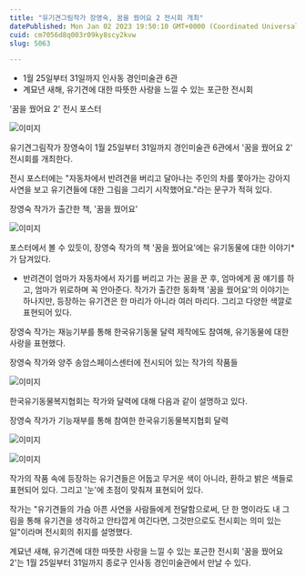 ```yaml
---
title: "유기견그림작가 장영숙, 꿈을 꿨어요 2 전시회 개최"
datePublished: Mon Jan 02 2023 19:50:10 GMT+0000 (Coordinated Universal Time)
cuid: cm7056d8q003r09ky8scy2kvw
slug: 5063

---
```



- 1월 25일부터 31일까지 인사동 경인미술관 6관
- 계묘년 새해, 유기견에 대한 따뜻한 사랑을 느낄 수 있는 포근한 전시회

'꿈을 꿨어요 2' 전시 포스터

![이미지](https://cdn.hashnode.com/res/hashnode/image/upload/v1739257771166/bb1a99a7-0fd1-4414-815a-3a9bfe33b4f2.jpeg)

유기견그림작가 장영숙이 1월 25일부터 31일까지 경인미술관 6관에서 '꿈을 꿨어요 2' 전시회를 개최한다.

전시 포스터에는 "자동차에서 반려견을 버리고 달아나는 주인의 차를 쫓아가는 강아지 사연을 보고 유기견들에 대한 그림을 그리기 시작했어요."라는 문구가 적혀 있다.

장영숙 작가가 출간한 책, '꿈을 꿨어요'

![이미지](https://cdn.hashnode.com/res/hashnode/image/upload/v1739257773203/b06090dc-c709-428d-b313-12b2d9a5e176.jpeg)

포스터에서 볼 수 있듯이, 장영숙 작가의 책 '꿈을 꿨어요'에는 유기동물에 대한 이야기*가 담겨있다.

* 반려견이 엄마가 자동차에서 자기를 버리고 가는 꿈을 꾼 후, 엄마에게 꿈 얘기를 하고, 엄마가 위로하며 꼭 안아준다. 작가가 출간한 동화책 '꿈을 꿨어요'의 이야기는 하나지만, 등장하는 유기견은 한 마리가 아니라 여러 마리다. 그리고 다양한 색깔로 표현되어 있다.

장영숙 작가는 재능기부를 통해 한국유기동물 달력 제작에도 참여해, 유기동물에 대한 사랑을 표현했다.

장영숙 작가와 양주 송암스페이스센터에 전시되어 있는 작가의 작품들

![이미지](https://cdn.hashnode.com/res/hashnode/image/upload/v1739257775497/7517cdd1-56e9-43de-ad1a-5537dd365dc9.png)

한국유기동물복지협회는 작가와 달력에 대해 다음과 같이 설명하고 있다.

장영숙 작가가 기능재부를 통해 참여한 한국유기동물복지협회 달력

![이미지](https://cdn.hashnode.com/res/hashnode/image/upload/v1739257777842/eb1c16d7-b473-4429-b306-7d2120b931a0.jpeg)

![이미지](https://cdn.hashnode.com/res/hashnode/image/upload/v1739257779865/466bce2a-94f2-4a9d-adb9-b88c7f144d2e.jpeg)

작가의 작품 속에 등장하는 유기견들은 어둡고 무거운 색이 아니라, 환하고 밝은 색들로 표현되어 있다. 그리고 '눈'에 초점이 맞춰져 표현되어 있다.

작가는 "유기견들의 가슴 아픈 사연을 사람들에게 전달함으로써, 단 한 명이라도 내 그림을 통해 유기견을 생각하고 안타깝게 여긴다면, 그것만으로도 전시회는 의미 있는 일"이라며 전시회의 취지를 설명했다.

계묘년 새해, 유기견에 대한 따뜻한 사랑을 느낄 수 있는 포근한 전시회 '꿈을 꿨어요 2'는 1월 25일부터 31일까지 종로구 인사동 경인미술관에서 만날 수 있다.